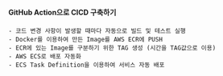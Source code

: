 
#### GitHub Action으로 CICD 구축하기
    - 코드 변경 사항이 발생할 때마다 자동으로 빌드 및 테스트 실행
    - Docker를 이용하여 만든 Image를 AWS ECR에 PUSH
    - ECR에 있는 Image를 구분하기 위한 TAG 생성 (시간을 TAG값으로 이용)
    - AWS ECS로 배포 자동화
    - ECS Task Definition을 이용하여 서비스 자동 배포
    
